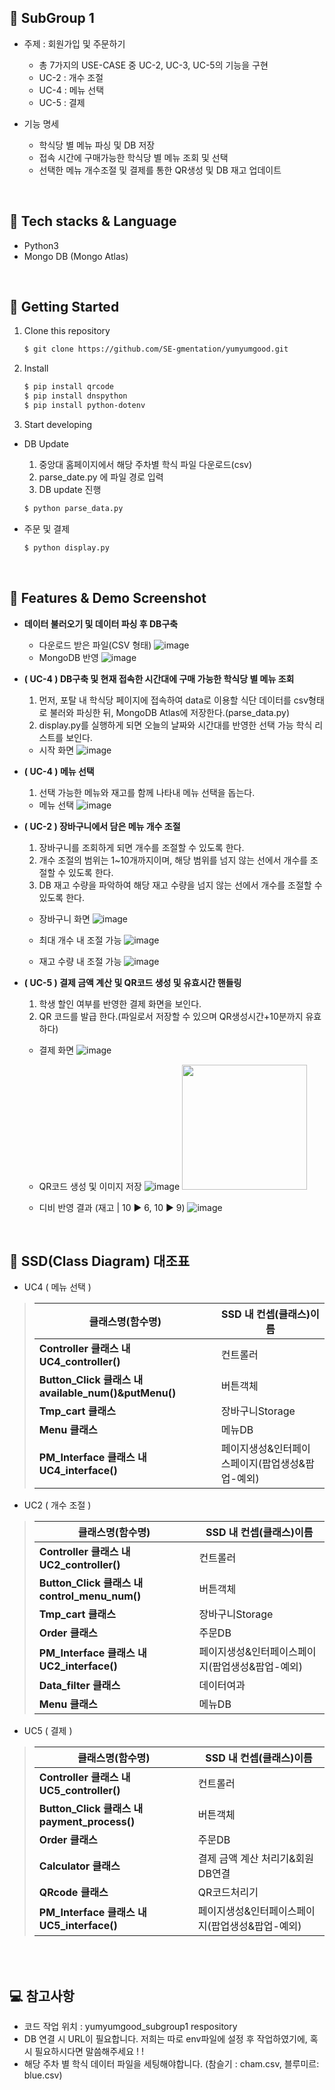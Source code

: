
## 📢 SubGroup 1

- 주제 : 회원가입 및 주문하기
  - 총 7가지의 USE-CASE 중 UC-2, UC-3, UC-5의 기능을 구현
  - UC-2 : 개수 조절
  - UC-4 : 메뉴 선택
  - UC-5 : 결제

- 기능 명세
  - 학식당 별 메뉴 파싱 및 DB 저장
  - 접속 시간에 구매가능한 학식당 별 메뉴 조회 및 선택
  - 선택한 메뉴 개수조절 및 결제를 통한 QR생성 및 DB 재고 업데이트

<br/>

## 🔨 Tech stacks & Language

- Python3
- Mongo DB (Mongo Atlas)


<br/>

## 🔎 Getting Started
1. Clone this repository

   ```bash
   $ git clone https://github.com/SE-gmentation/yumyumgood.git
   ```

2. Install 

   ```bash
   $ pip install qrcode
   $ pip install dnspython
   $ pip install python-dotenv
   ```

3. Start developing
  - DB Update
    1. 중앙대 홈페이지에서 해당 주차별 학식 파일 다운로드(csv)
    2. parse_date.py 에 파일 경로 입력
    3. DB update 진행

    ```bash
    $ python parse_data.py
    ```

  - 주문 및 결제
    ```bash
    $ python display.py
    ```

<br/>

## 📸 Features & Demo Screenshot

- **데이터 불러오기 및 데이터 파싱 후 DB구축**
  - 다운로드 받은 파일(CSV 형태)
  ![image](https://user-images.githubusercontent.com/63635886/120102026-10679600-c184-11eb-83e5-464187cf175b.png)
  - MongoDB 반영
  ![image](https://user-images.githubusercontent.com/63635886/120101943-ab13a500-c183-11eb-9957-19628cab2ece.png)

- **( UC-4 )  DB구축 및 현재 접속한 시간대에 구매 가능한 학식당 별 메뉴 조회**
  1. 먼저, 포탈 내 학식당 페이지에 접속하여 data로 이용할 식단 데이터를 csv형태로 불러와 파싱한 뒤, MongoDB Atlas에 저장한다.(parse_data.py)
  2. display.py를 실행하게 되면 오늘의 날짜와 시간대를 반영한 선택 가능 학식 리스트를 보인다.

  - 시작 화면
  ![image](https://user-images.githubusercontent.com/63635886/120102072-4c9af680-c184-11eb-9e33-81cc318973de.png)



- **( UC-4 )  메뉴 선택**
  1. 선택 가능한 메뉴와 재고를 함께 나타내 메뉴 선택을 돕는다.
  - 메뉴 선택
  ![image](https://user-images.githubusercontent.com/63635886/120102225-ec588480-c184-11eb-91cd-9dcd5eee6843.png)

- **( UC-2 ) 장바구니에서 담은 메뉴 개수 조절**
  1. 장바구니를 조회하게 되면 개수를 조절할 수 있도록 한다.
  2. 개수 조절의 범위는 1~10개까지이며, 해당 범위를 넘지 않는 선에서 개수를 조절할 수 있도록 한다.
  3. DB 재고 수량을 파악하여 해당 재고 수량을 넘지 않는 선에서 개수를 조절할 수 있도록 한다.

  - 장바구니 화면
  ![image](https://user-images.githubusercontent.com/63635886/120102395-bbc51a80-c185-11eb-9e74-737c585baa82.png)

  - 최대 개수 내 조절 가능
  ![image](https://user-images.githubusercontent.com/63635886/120102418-d8f9e900-c185-11eb-911c-32a532cebebe.png)

  - 재고 수량 내 조절 가능
  ![image](https://user-images.githubusercontent.com/63635886/120102432-f038d680-c185-11eb-8bc5-b735cc1cdd90.png)


- **( UC-5 ) 결제 금액 계산 및 QR코드 생성 및 유효시간 핸들링**
  1. 학생 할인 여부를 반영한 결제 화면을 보인다.
  2. QR 코드를 발급 한다.(파일로서 저장할 수 있으며 QR생성시간+10분까지 유효하다)
  - 결제 화면
  ![image](https://user-images.githubusercontent.com/63635886/120102498-4ad23280-c186-11eb-93b4-169b4b45c04f.png)
  - QR코드 생성 및 이미지 저장
  ![image](https://user-images.githubusercontent.com/65647080/120113274-ac10fa80-c1b4-11eb-817a-84673e9cebad.png)
    <img src="https://user-images.githubusercontent.com/65647080/120113321-e11d4d00-c1b4-11eb-873c-5758927b8423.png" width="200">
  
  - 디비 반영 결과 (재고 | 10 ▶ 6, 10 ▶ 9)
  ![image](https://user-images.githubusercontent.com/65647080/120113184-47ee3680-c1b4-11eb-917b-a42a6f759121.png)



<br/>

## 📍 SSD(Class Diagram) 대조표
- UC4 ( 메뉴 선택 )

>   | 클래스명(함수명) |  SSD 내 컨셉(클래스)이름  |
>   | --- | ---  |
>   |**Controller 클래스 내 UC4_controller()** |컨트롤러|
>   |**Button_Click 클래스 내 available_num()&putMenu()** |버튼객체|
>   |**Tmp_cart 클래스**|장바구니Storage|
>   |**Menu 클래스** |메뉴DB|
>   |**PM_Interface 클래스 내 UC4_interface()** |페이지생성&인터페이스페이지(팝업생성&팝업-예외)|

- UC2 ( 개수 조절 )

>   | 클래스명(함수명) |  SSD 내 컨셉(클래스)이름  |
>   | --- | ---  |
>   |**Controller 클래스 내 UC2_controller()**|컨트롤러|
>   |**Button_Click 클래스 내 control_menu_num()**|버튼객체|
>   |**Tmp_cart 클래스**|장바구니Storage|
>   |**Order 클래스**|주문DB|
>   |**PM_Interface 클래스 내 UC2_interface()** |페이지생성&인터페이스페이지(팝업생성&팝업-예외)|
>   |**Data_filter 클래스** |데이터여과|
>   |**Menu 클래스** |메뉴DB|

- UC5 ( 결제 )

>   | 클래스명(함수명) |  SSD 내 컨셉(클래스)이름  |
>   | --- | ---  |
>   |**Controller 클래스 내 UC5_controller()**  |컨트롤러|
>   |**Button_Click 클래스 내 payment_process()** |버튼객체|
>   |**Order 클래스** |주문DB|
>   |**Calculator 클래스** |결제 금액 계산 처리기&회원DB연결|
>   |**QRcode 클래스** |QR코드처리기|
>   |**PM_Interface 클래스 내 UC5_interface()**|페이지생성&인터페이스페이지(팝업생성&팝업-예외)|
  
<br/>

<br/>

## 💻 참고사항
- 코드 작업 위치 : yumyumgood_subgroup1 respository
- DB 연결 시 URL이 필요합니다. 저희는 따로 env파일에 설정 후 작업하였기에, 혹시 필요하시다면 말씀해주세요 ! ! 
- 해당 주차 별 학식 데이터 파일을 세팅해야합니다.
  (참슬기 : cham.csv, 블루미르: blue.csv)



